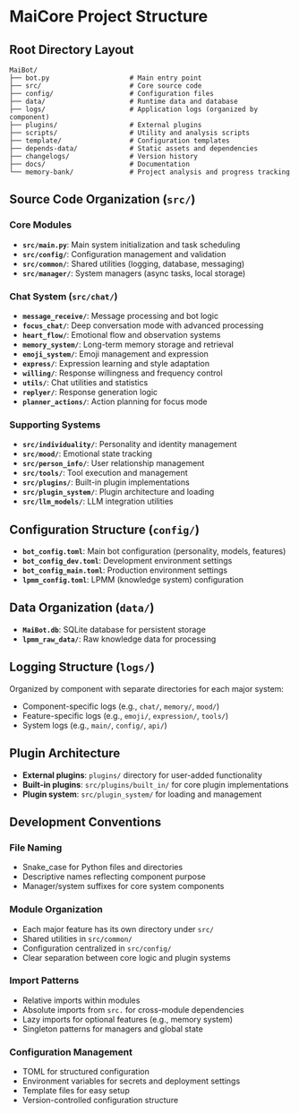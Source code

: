 # MaiCore Project Structure

## Root Directory Layout
```
MaiBot/
├── bot.py                    # Main entry point
├── src/                      # Core source code
├── config/                   # Configuration files
├── data/                     # Runtime data and database
├── logs/                     # Application logs (organized by component)
├── plugins/                  # External plugins
├── scripts/                  # Utility and analysis scripts
├── template/                 # Configuration templates
├── depends-data/             # Static assets and dependencies
├── changelogs/               # Version history
├── docs/                     # Documentation
└── memory-bank/              # Project analysis and progress tracking
```

## Source Code Organization (`src/`)

### Core Modules
- **`src/main.py`**: Main system initialization and task scheduling
- **`src/config/`**: Configuration management and validation
- **`src/common/`**: Shared utilities (logging, database, messaging)
- **`src/manager/`**: System managers (async tasks, local storage)

### Chat System (`src/chat/`)
- **`message_receive/`**: Message processing and bot logic
- **`focus_chat/`**: Deep conversation mode with advanced processing
- **`heart_flow/`**: Emotional flow and observation systems
- **`memory_system/`**: Long-term memory storage and retrieval
- **`emoji_system/`**: Emoji management and expression
- **`express/`**: Expression learning and style adaptation
- **`willing/`**: Response willingness and frequency control
- **`utils/`**: Chat utilities and statistics
- **`replyer/`**: Response generation logic
- **`planner_actions/`**: Action planning for focus mode

### Supporting Systems
- **`src/individuality/`**: Personality and identity management
- **`src/mood/`**: Emotional state tracking
- **`src/person_info/`**: User relationship management
- **`src/tools/`**: Tool execution and management
- **`src/plugins/`**: Built-in plugin implementations
- **`src/plugin_system/`**: Plugin architecture and loading
- **`src/llm_models/`**: LLM integration utilities

## Configuration Structure (`config/`)
- **`bot_config.toml`**: Main bot configuration (personality, models, features)
- **`bot_config_dev.toml`**: Development environment settings
- **`bot_config_main.toml`**: Production environment settings
- **`lpmm_config.toml`**: LPMM (knowledge system) configuration

## Data Organization (`data/`)
- **`MaiBot.db`**: SQLite database for persistent storage
- **`lpmm_raw_data/`**: Raw knowledge data for processing

## Logging Structure (`logs/`)
Organized by component with separate directories for each major system:
- Component-specific logs (e.g., `chat/`, `memory/`, `mood/`)
- Feature-specific logs (e.g., `emoji/`, `expression/`, `tools/`)
- System logs (e.g., `main/`, `config/`, `api/`)

## Plugin Architecture
- **External plugins**: `plugins/` directory for user-added functionality
- **Built-in plugins**: `src/plugins/built_in/` for core plugin implementations
- **Plugin system**: `src/plugin_system/` for loading and management

## Development Conventions

### File Naming
- Snake_case for Python files and directories
- Descriptive names reflecting component purpose
- Manager/system suffixes for core system components

### Module Organization
- Each major feature has its own directory under `src/`
- Shared utilities in `src/common/`
- Configuration centralized in `src/config/`
- Clear separation between core logic and plugin systems

### Import Patterns
- Relative imports within modules
- Absolute imports from `src.` for cross-module dependencies
- Lazy imports for optional features (e.g., memory system)
- Singleton patterns for managers and global state

### Configuration Management
- TOML for structured configuration
- Environment variables for secrets and deployment settings
- Template files for easy setup
- Version-controlled configuration structure